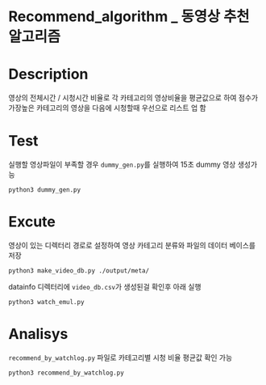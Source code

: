 # Recommend_algorithm _ 동영상 추천 알고리즘

# Description

영상의 전체시간 / 시청시간 비율로 각 카테고리의 영상비율을 평균값으로 하여 점수가 가장높은 카테고리의 영상을 다음에 시청할때 우선으로 리스트 업 함

# Test

실행할 영상파일이 부족할 경우 ```dummy_gen.py```를 실행하여 15초 dummy 영상 생성가능 

```shell
python3 dummy_gen.py
```

# Excute

영상이 있는 디렉터리 경로로 설정하여 영상 카테고리 분류와 파일의 데이터 베이스를 저장 

```shell
python3 make_video_db.py ./output/meta/
```

datainfo 디렉터리에 ```video_db.csv```가 생성된걸 확인후 아래 실행

```shell
python3 watch_emul.py
```

# Analisys

```recommend_by_watchlog.py``` 파일로 카테고리별 시청 비율 평균값 확인 가능 

```shell
python3 recommend_by_watchlog.py
```